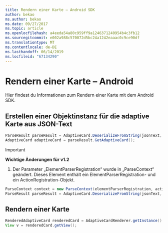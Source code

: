 ```yaml
---
title: Rendern einer Karte – Android SDK
author: bekao
ms.author: bekao
ms.date: 09/27/2017
ms.topic: article
ms.openlocfilehash: a4eeda54a80c959ff9a1246371240954b4c3fb12
ms.sourcegitcommit: e002a988c570072d5bc24a1242eaaac0c9ce90df
ms.translationtype: MT
ms.contentlocale: de-DE
ms.lasthandoff: 06/14/2019
ms.locfileid: "67134290"
---
```

# <a name="render-a-card---android"></a>Rendern einer Karte – Android

Hier findest du Informationen zum Rendern einer Karte mit dem Android SDK.

## <a name="create-adaptive-card-object-instance-from-json-text"></a>Erstellen einer Objektinstanz für die adaptive Karte aus JSON-Text

```java
ParseResult parseResult = AdaptiveCard.DeserializeFromString(jsonText, AdaptiveCardRenderer.VERSION, elementParserRegistration);
AdaptiveCard adaptiveCard = parseResult.GetAdaptiveCard();
```
> [!IMPORTANT]
> **Wichtige Änderungen für v1.2**
> 
> 1. Der Parameter „ElementParserRegistration“ wurde in „ParseContext“ geändert. Dieses Element enthält ein ElementParserRegistration- und ein ActionRegistration-Objekt.
> ```java
> ParseContext context = new ParseContext(elementParserRegistration, actionParserRegistration);
> ParseResult parseResult = AdaptiveCard.DeserializeFromString(jsonText, AdaptiveCardRenderer.VERSION, context);
> ```

## <a name="render-a-card"></a>Rendern einer Karte

```java
RenderedAdaptiveCard renderedCard = AdaptiveCardRenderer.getInstance().render(context, getSupportFragmentManager(), adaptiveCard, cardActionHandler, new HostConfig());
View v = renderedCard.getView();
```
